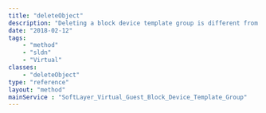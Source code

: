 ```yaml
---
title: "deleteObject"
description: "Deleting a block device template group is different from the deletion of other objects.  A block device template group can contain several gigabytes of data in its disk images.  This may take some time to delete and requires a transaction to be created.  This method creates a transaction that will delete all resources associated with the block device template group. "
date: "2018-02-12"
tags:
    - "method"
    - "sldn"
    - "Virtual"
classes:
    - "deleteObject"
type: "reference"
layout: "method"
mainService : "SoftLayer_Virtual_Guest_Block_Device_Template_Group"
---
```

